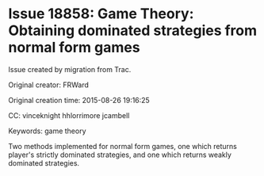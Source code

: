 # Issue 18858: Game Theory: Obtaining dominated strategies from normal form games

Issue created by migration from Trac.

Original creator: FRWard

Original creation time: 2015-08-26 19:16:25

CC:  vinceknight hhlorrimore jcambell

Keywords: game theory

Two methods implemented for normal form games, one which returns player's strictly dominated strategies, and one which returns weakly dominated strategies.
